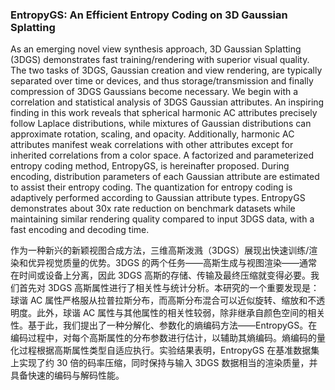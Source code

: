 ### EntropyGS: An Efficient Entropy Coding on 3D Gaussian Splatting

As an emerging novel view synthesis approach, 3D Gaussian Splatting (3DGS) demonstrates fast training/rendering with superior visual quality. The two tasks of 3DGS, Gaussian creation and view rendering, are typically separated over time or devices, and thus storage/transmission and finally compression of 3DGS Gaussians become necessary. We begin with a correlation and statistical analysis of 3DGS Gaussian attributes. An inspiring finding in this work reveals that spherical harmonic AC attributes precisely follow Laplace distributions, while mixtures of Gaussian distributions can approximate rotation, scaling, and opacity. Additionally, harmonic AC attributes manifest weak correlations with other attributes except for inherited correlations from a color space. A factorized and parameterized entropy coding method, EntropyGS, is hereinafter proposed. During encoding, distribution parameters of each Gaussian attribute are estimated to assist their entropy coding. The quantization for entropy coding is adaptively performed according to Gaussian attribute types. EntropyGS demonstrates about 30x rate reduction on benchmark datasets while maintaining similar rendering quality compared to input 3DGS data, with a fast encoding and decoding time.

作为一种新兴的新颖视图合成方法，三维高斯泼溅（3DGS）展现出快速训练/渲染和优异视觉质量的优势。3DGS 的两个任务——高斯生成与视图渲染——通常在时间或设备上分离，因此 3DGS 高斯的存储、传输及最终压缩就变得必要。我们首先对 3DGS 高斯属性进行了相关性与统计分析。本研究的一个重要发现是：球谐 AC 属性严格服从拉普拉斯分布，而高斯分布混合可以近似旋转、缩放和不透明度。此外，球谐 AC 属性与其他属性的相关性较弱，除非继承自颜色空间的相关性。基于此，我们提出了一种分解化、参数化的熵编码方法——EntropyGS。在编码过程中，对每个高斯属性的分布参数进行估计，以辅助其熵编码。熵编码的量化过程根据高斯属性类型自适应执行。实验结果表明，EntropyGS 在基准数据集上实现了约 30 倍的码率压缩，同时保持与输入 3DGS 数据相当的渲染质量，并具备快速的编码与解码性能。

